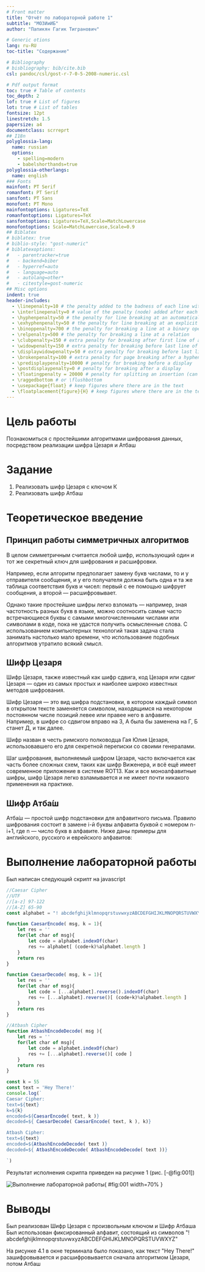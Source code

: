 ```yaml
---
# Front matter
title: "Отчёт по лабораторной работе 1"
subtitle: "МОЗИиИБ"
author: "Папикян Гагик Тигранович"

# Generic otions
lang: ru-RU
toc-title: "Содержание"

# Bibliography
# bisbliography: bib/cite.bib
csl: pandoc/csl/gost-r-7-0-5-2008-numeric.csl

# Pdf output format
toc: true # Table of contents
toc_depth: 2
lof: true # List of figures
lot: true # List of tables
fontsize: 12pt
linestretch: 1.5
papersize: a4
documentclass: scrreprt
## I18n
polyglossia-lang:
  name: russian
  options:
	- spelling=modern
	- babelshorthands=true
polyglossia-otherlangs:
  name: english
### Fonts
mainfont: PT Serif
romanfont: PT Serif
sansfont: PT Sans
monofont: PT Mono
mainfontoptions: Ligatures=TeX
romanfontoptions: Ligatures=TeX
sansfontoptions: Ligatures=TeX,Scale=MatchLowercase
monofontoptions: Scale=MatchLowercase,Scale=0.9
## Biblatex
# biblatex: true
# biblio-style: "gost-numeric"
# biblatexoptions:
#   - parentracker=true
#   - backend=biber
#   - hyperref=auto
#   - language=auto
#   - autolang=other*
#   - citestyle=gost-numeric
## Misc options
indent: true
header-includes:
  - \linepenalty=10 # the penalty added to the badness of each line within a paragraph (no associated penalty node) Increasing the value makes tex try to have fewer lines in the paragraph.
  - \interlinepenalty=0 # value of the penalty (node) added after each line of a paragraph.
  - \hyphenpenalty=50 # the penalty for line breaking at an automatically inserted hyphen
  - \exhyphenpenalty=50 # the penalty for line breaking at an explicit hyphen
  - \binoppenalty=700 # the penalty for breaking a line at a binary operator
  - \relpenalty=500 # the penalty for breaking a line at a relation
  - \clubpenalty=150 # extra penalty for breaking after first line of a paragraph
  - \widowpenalty=150 # extra penalty for breaking before last line of a paragraph
  - \displaywidowpenalty=50 # extra penalty for breaking before last line before a display math
  - \brokenpenalty=100 # extra penalty for page breaking after a hyphenated line
  - \predisplaypenalty=10000 # penalty for breaking before a display
  - \postdisplaypenalty=0 # penalty for breaking after a display
  - \floatingpenalty = 20000 # penalty for splitting an insertion (can only be split footnote in standard LaTeX)
  - \raggedbottom # or \flushbottom
  - \usepackage{float} # keep figures where there are in the text
  - \floatplacement{figure}{H} # keep figures where there are in the text
---
```


# Цель работы

Познакомиться с простейшими алгоритмами шифрования данных, 
посредством реализации шифра Цезаря и Атбаш

# Задание

1) Реализовать шифр Цезаря с ключом К
2) Реализовать шифр Атбаш

# Теоретическое введение

## Принцип работы симметричных алгоритмов

В целом симметричным считается любой шифр, использующий один и тот же секретный ключ для шифрования и расшифровки.

Например, если алгоритм предполагает замену букв числами, то и у отправителя сообщения, и у его получателя должна быть одна и та же таблица соответствия букв и чисел: первый с ее помощью шифрует сообщения, а второй — расшифровывает.

Однако такие простейшие шифры легко взломать — например, зная частотность разных букв в языке, можно соотносить самые часто встречающиеся буквы с самыми многочисленными числами или символами в коде, пока не удастся получить осмысленные слова. С использованием компьютерных технологий такая задача стала занимать настолько мало времени, что использование подобных алгоритмов утратило всякий смысл.

## Шифр Цезаря
Шифр Цезаря, также известный как шифр сдвига, код Цезаря или сдвиг Цезаря — один из самых простых и наиболее широко известных методов шифрования.

Шифр Цезаря — это вид шифра подстановки, в котором каждый символ в открытом тексте заменяется символом, находящимся на некотором постоянном числе позиций левее или правее него в алфавите. Например, в шифре со сдвигом вправо на 3, А была бы заменена на Г, Б станет Д, и так далее.

Шифр назван в честь римского полководца Гая Юлия Цезаря, использовавшего его для секретной переписки со своими генералами.

Шаг шифрования, выполняемый шифром Цезаря, часто включается как часть более сложных схем, таких как шифр Виженера, и всё ещё имеет современное приложение в системе ROT13. Как и все моноалфавитные шифры, шифр Цезаря легко взламывается и не имеет почти никакого применения на практике.

## Шифр Атба́ш
Атба́ш — простой шифр подстановки для алфавитного письма. Правило шифрования состоит в замене i-й буквы алфавита буквой с номером n-i+1, где n — число букв в алфавите. Ниже даны примеры для английского, русского и еврейского алфавитов:

# Выполнение лабораторной работы
Был написан следующий скрипт на javascript

``` {.js filename="../index.js"}
//Caesar Cipher
//UTF
//[a-z] 97-122
//[A-Z] 65-90
const alphabet = "! abcdefghijklmnopqrstuvwxyzABCDEFGHIJKLMNOPQRSTUVWXYZ"

function CaesarEncode( msg, k = 1){
    let res = ''
    for(let char of msg){
        let code = alphabet.indexOf(char)
        res += alphabet[ (code+k)%alphabet.length ]
    }
    return res
}

function CaesarDecode( msg, k = 1){
    let res = ''
    for(let char of msg){
        let code = [...alphabet].reverse().indexOf(char)
        res += [...alphabet].reverse()[ (code+k)%alphabet.length ]
    }
    return res
}

//Atbash Cipher
function AtbashEncodeDecode( msg ){
    let res = ''
    for(let char of msg){
        let code = alphabet.indexOf(char)
        res += [...alphabet].reverse()[ code ]
    }
    return res
}

const k = 55
const text = 'Hey There!'
console.log(`
Caesar Cipher:
text=${text}
k=${k}
encoded=${CaesarEncode( text, k )}
decoded=${ CaesarDecode( CaesarEncode( text, k ), k)}

Atbash Cipher:
text=${text}
encoded=${AtbashEncodeDecode( text )}
decoded=${ AtbashEncodeDecode( AtbashEncodeDecode( text ))}

`)
```

Результат исполнения скрипта приведен на рисунке 1 (рис. [-@fig:001])

![Выполнение лабораторной работы](image/pic1.png){ #fig:001 width=70% }

# Выводы

Был реализован Шифр Цезаря с произвольным ключом и Шифр Атбаша
Был использован фиксированный алфавит, состоящий из символов "! abcdefghijklmnopqrstuvwxyzABCDEFGHIJKLMNOPQRSTUVWXYZ"


На рисунке 4.1 в окне терминала было показано, как текст "Hey There!" зашифровывается и расшифровывается сначала алгоритмом Цезаря, потом Атбаш

<!-- 
# Список литературы{.unnumbered}

::: {#refs}
::: -->
